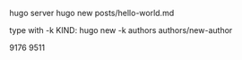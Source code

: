 hugo server
hugo new posts/hello-world.md

type with -k KIND:
hugo new -k authors authors/new-author

9176
9511
